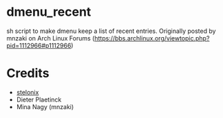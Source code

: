 # dmenu_recent

sh script to make dmenu keep a list of recent entries. Originally posted by mnzaki on Arch Linux Forums (https://bbs.archlinux.org/viewtopic.php?pid=1112966#p1112966)

# Credits

* [stelonix](https://gist.github.com/stelonix/6321841)
* Dieter Plaetinck
* Mina Nagy (mnzaki)